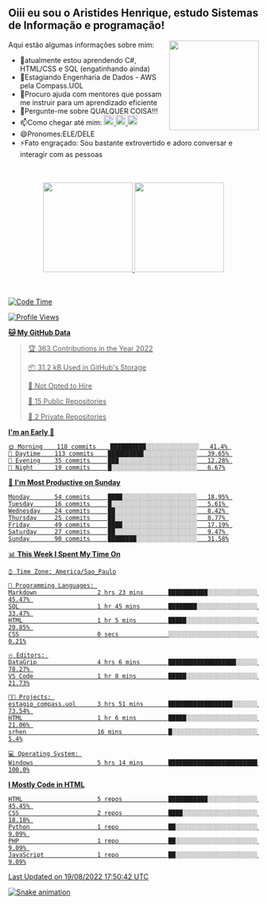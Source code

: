 ## Oiii eu sou o Aristides Henrique, estudo Sistemas de Informação e programação!

<div >
Aqui estão algumas informações sobre mim:<img align="right" height="180em" src="https://user-images.githubusercontent.com/97318481/177042589-45d62122-82a9-4a32-b3a7-87b322825b2f.png">
</div>

- 🌱atualmente estou aprendendo C#, HTML/CSS e SQL (engatinhando ainda)
- 👯Estagiando Engenharia de Dados - AWS pela Compass.UOL
- 🤔Procuro ajuda com mentores que possam me instruir para um aprendizado eficiente
- 💬Pergunte-me sobre QUALQUER COISA!!!
- 📫Como chegar até mim:
  <a href="https://www.instagram.com/aryhenry/" target="_blank">
  <img src="https://img.shields.io/badge/-Instagram-%23E4405F?style=for-the-badge&logo=instagram&logoColor=black" height="20px">
  </a>
  <a href="https://www.linkedin.com/in/aristides-henrique/" target="_blank">
  <img src="https://img.shields.io/badge/-LinkedIn-%230077B5?style=for-the-badge&logo=linkedin&logoColor=black" height="20px">
  </a> 
  <a href="mailto:arihenriqueuna@gmail.com">
  <img src="https://img.shields.io/badge/-Gmail-%23333?style=for-the-badge&logo=gmail&logoColor=white" height="20px">
  </a>
- 😄Pronomes:ELE/DELE
- ⚡Fato engraçado: Sou bastante extrovertido e adoro conversar e interagir com as pessoas
<br/>
<br/>
<div align="center">
  <a href="https://github.com/arihenrique">
  <img height="180em" src="https://github-readme-stats.vercel.app/api?username=arihenrique&show_icons=true&theme=dracula&include_all_commits=true&count_private=true"/>
  <img height="180em" src="https://github-readme-stats.vercel.app/api/top-langs/?username=arihenrique&layout=compact&langs_count=7&theme=dracula"/>
</div><br/><br/>

<!--START_SECTION:waka-->
![Code Time](http://img.shields.io/badge/Code%20Time-47%20hrs%2037%20mins-blue)

![Profile Views](http://img.shields.io/badge/Profile%20Views-7-blue)

**🐱 My GitHub Data** 

> 🏆 363 Contributions in the Year 2022
 > 
> 📦 31.2 kB Used in GitHub's Storage 
 > 
> 🚫 Not Opted to Hire
 > 
> 📜 15 Public Repositories 
 > 
> 🔑 2 Private Repositories  
 > 
**I'm an Early 🐤** 

```text
🌞 Morning    118 commits    ██████████░░░░░░░░░░░░░░░   41.4% 
🌆 Daytime    113 commits    ██████████░░░░░░░░░░░░░░░   39.65% 
🌃 Evening    35 commits     ███░░░░░░░░░░░░░░░░░░░░░░   12.28% 
🌙 Night      19 commits     █░░░░░░░░░░░░░░░░░░░░░░░░   6.67%

```
📅 **I'm Most Productive on Sunday** 

```text
Monday       54 commits     ████░░░░░░░░░░░░░░░░░░░░░   18.95% 
Tuesday      16 commits     █░░░░░░░░░░░░░░░░░░░░░░░░   5.61% 
Wednesday    24 commits     ██░░░░░░░░░░░░░░░░░░░░░░░   8.42% 
Thursday     25 commits     ██░░░░░░░░░░░░░░░░░░░░░░░   8.77% 
Friday       49 commits     ████░░░░░░░░░░░░░░░░░░░░░   17.19% 
Saturday     27 commits     ██░░░░░░░░░░░░░░░░░░░░░░░   9.47% 
Sunday       90 commits     ████████░░░░░░░░░░░░░░░░░   31.58%

```


📊 **This Week I Spent My Time On** 

```text
⌚︎ Time Zone: America/Sao_Paulo

💬 Programming Languages: 
Markdown                 2 hrs 23 mins       ███████████░░░░░░░░░░░░░░   45.47% 
SQL                      1 hr 45 mins        ████████░░░░░░░░░░░░░░░░░   33.47% 
HTML                     1 hr 5 mins         █████░░░░░░░░░░░░░░░░░░░░   20.85% 
CSS                      0 secs              ░░░░░░░░░░░░░░░░░░░░░░░░░   0.21%

🔥 Editors: 
DataGrip                 4 hrs 6 mins        ███████████████████░░░░░░   78.27% 
VS Code                  1 hr 8 mins         █████░░░░░░░░░░░░░░░░░░░░   21.73%

🐱‍💻 Projects: 
estagio_compass.uol      3 hrs 51 mins       ██████████████████░░░░░░░   73.54% 
HTML                     1 hr 6 mins         █████░░░░░░░░░░░░░░░░░░░░   21.06% 
srhen                    16 mins             █░░░░░░░░░░░░░░░░░░░░░░░░   5.4%

💻 Operating System: 
Windows                  5 hrs 14 mins       █████████████████████████   100.0%

```

**I Mostly Code in HTML** 

```text
HTML                     5 repos             ███████████░░░░░░░░░░░░░░   45.45% 
CSS                      2 repos             ████░░░░░░░░░░░░░░░░░░░░░   18.18% 
Python                   1 repo              ██░░░░░░░░░░░░░░░░░░░░░░░   9.09% 
PHP                      1 repo              ██░░░░░░░░░░░░░░░░░░░░░░░   9.09% 
JavaScript               1 repo              ██░░░░░░░░░░░░░░░░░░░░░░░   9.09%

```



 Last Updated on 19/08/2022 17:50:42 UTC
<!--END_SECTION:waka-->

![Snake animation](https://github.com/arihenrique/arihenrique/blob/output/github-contribution-grid-snake.svg)
